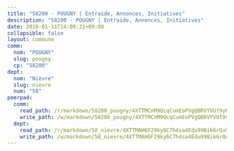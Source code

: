 ```yaml
---
title: "58200 - POUGNY | Entraide, Annonces, Initiatives"
description: "58200 - POUGNY | Entraide, Annonces, Initiatives"
date: 2020-01-11T14:09:21+09:00
collapsible: false
layout: commune
comm:
  nom: "POUGNY"
  slug: pougny
  cp: "58200"
dept:
  nom: "Nièvre"
  slug: nievre
  num: "58"
peerpad:
  comm:
    read_path: /r/markdown/58200_pougny/4XTTMCnM9QcqCumEoPVgQBRVYVUf9yRdwBvqaEMPEAomowTUG
    write_path: /w/markdown/58200_pougny/4XTTMCnM9QcqCumEoPVgQBRVYVUf9yRdwBvqaEMPEAomowTUG-K3TgUCaokGodkqufUETsxUkBv3AGG4NnxuqMB28CURrh3XWZCWSDPJfPegEomxJcc6viU7thPJZiBtTsqTa6sJT44PNUb5oygvD5VwrcC7DXAnicA5aZPpwKHqAz9BSFpfY3V8Hi
  dept:
    read_path: /r/markdown/58_nievre/4XTTMAH6F29ky6C7h4sa4Edu99Bik6rQu9XbiuBD1DvLw22pb
    write_path: /w/markdown/58_nievre/4XTTMAH6F29ky6C7h4sa4Edu99Bik6rQu9XbiuBD1DvLw22pb-K3TgUtHs3LnA4VP5N1eQxK9UkiWFz8M5ZP7N97wnUEM9Wfw65apM3LnvEX8HhP2Sd27LDh5t4GgmkbGDUaCqpnkD9BJGbaMbkS8idf1DYkYaRo6rACHXiR4PjahH89PiAFqFL3Lf
---
```



